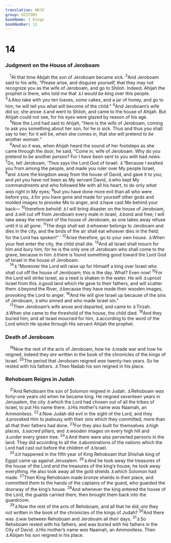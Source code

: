 ```yaml
---
translation: NKJV
group: HISTORY
bookName: I Kings 
bookNumber: 11
---
```


<div class="title"><h1>14</h1><h3>Judgment on the House of Jeroboam</h3></div>
<span class="verse 1vua_14_1"> <sup>1</sup>At that time Abijah the son of Jeroboam became sick. </span>
<span class="verse 1vua_14_2"><sup>2</sup>And Jeroboam said to his wife, “Please arise, and disguise yourself, that they may not recognize you as the wife of Jeroboam, and go to Shiloh. Indeed, Ahijah the prophet <i>is</i> there, who told me that <a data-toggle="tooltip" data-placement="bottom" title="1 Kin. 11:29–31">⚓</a><i>I</i> <i>would</i> <i>be</i> king over this people. </span>
<span class="verse 1vua_14_3"><sup>3</sup><a data-toggle="tooltip" data-placement="bottom" title="1 Sam. 9:7, 8; 1 Kin. 13:7; 2 Kin. 4:42">⚓</a>Also take with you ten loaves, <i>some</i> cakes, and a jar of honey, and go to him; he will tell you what will become of the child.” </span>
<span class="verse 1vua_14_4"><sup>4</sup>And Jeroboam’s wife did so; she arose <a data-toggle="tooltip" data-placement="bottom" title="1 Kin. 11:29">⚓</a>and went to Shiloh, and came to the house of Ahijah. But Ahijah could not see, for his eyes were glazed by reason of his age.<br/></span>
<span class="verse 1vua_14_5"> <sup>5</sup>Now the Lord had said to Ahijah, “Here is the wife of Jeroboam, coming to ask you something about her son, for he <i>is</i> sick. Thus and thus you shall say to her; for it will be, when she comes in, that she will pretend <i>to</i> <i>be</i> another <i>woman.</i>”<br/></span>
<span class="verse 1vua_14_6"> <sup>6</sup>And so it was, when Ahijah heard the sound of her footsteps as she came through the door, he said, “Come in, wife of Jeroboam. Why do you pretend <i>to</i> <i>be</i> another <i>person?</i> For I <i>have</i> <i>been</i> sent to you <i>with</i> bad <i>news.</i></span>
<span class="verse 1vua_14_7"><sup>7</sup>Go, tell Jeroboam, ‘Thus says the Lord God of Israel: <a data-toggle="tooltip" data-placement="bottom" title="2 Sam. 12:7, 8; 1 Kin. 16:2">⚓</a>“Because I exalted you from among the people, and made you ruler over My people Israel, </span>
<span class="verse 1vua_14_8"><sup>8</sup>and <a data-toggle="tooltip" data-placement="bottom" title="1 Kin. 11:31">⚓</a>tore the kingdom away from the house of David, and gave it to you; and <i>yet</i> you have not been as My servant David, <a data-toggle="tooltip" data-placement="bottom" title="1 Kin. 11:33, 38; 15:5">⚓</a>who kept My commandments and who followed Me with all his heart, to do only <i>what</i> <i>was</i> right in My eyes; </span>
<span class="verse 1vua_14_9"><sup>9</sup>but you have done more evil than all who were before you, <a data-toggle="tooltip" data-placement="bottom" title="1 Kin. 12:28; 2 Chr. 11:15">⚓</a>for you have gone and made for yourself other gods and molded images to provoke Me to anger, and <a data-toggle="tooltip" data-placement="bottom" title="2 Chr. 29:6; Neh. 9:26; Ps. 50:17">⚓</a>have cast Me behind your back— </span>
<span class="verse 1vua_14_10"><sup>10</sup>therefore behold! <a data-toggle="tooltip" data-placement="bottom" title="1 Kin. 15:29">⚓</a>I will bring disaster on the house of Jeroboam, and <a data-toggle="tooltip" data-placement="bottom" title="1 Kin. 21:21; 2 Kin. 9:8">⚓</a>will cut off from Jeroboam every male in Israel, <a data-toggle="tooltip" data-placement="bottom" title="Deut. 32:36; 2 Kin. 14:26">⚓</a>bond and free; I will take away the remnant of the house of Jeroboam, as one takes away refuse until it is all gone. </span>
<span class="verse 1vua_14_11"><sup>11</sup>The dogs shall eat <a data-toggle="tooltip" data-placement="bottom" title="1 Kin. 16:4; 21:24">⚓</a>whoever belongs to Jeroboam and dies in the city, and the birds of the air shall eat whoever dies in the field; for the Lord has spoken!” ’ </span>
<span class="verse 1vua_14_12"><sup>12</sup>Arise therefore, go to your own house. <a data-toggle="tooltip" data-placement="bottom" title="1 Kin. 14:17">⚓</a>When your feet enter the city, the child shall die. </span>
<span class="verse 1vua_14_13"><sup>13</sup>And all Israel shall mourn for him and bury him, for he is the only one of Jeroboam who shall come to the grave, because in him <a data-toggle="tooltip" data-placement="bottom" title="2 Chr. 12:12; 19:3">⚓</a>there is found something good toward the Lord God of Israel in the house of Jeroboam.<br/></span>
<span class="verse 1vua_14_14"> <sup>14</sup><a data-toggle="tooltip" data-placement="bottom" title="1 Kin. 15:27–29">⚓</a>“Moreover the Lord will raise up for Himself a king over Israel who shall cut off the house of Jeroboam; this is the day. What? Even now! </span>
<span class="verse 1vua_14_15"><sup>15</sup>For the Lord will strike Israel, as a reed is shaken in the water. He will <a data-toggle="tooltip" data-placement="bottom" title="Deut. 29:28; 2 Kin. 17:6; Ps. 52:5">⚓</a>uproot Israel from this <a data-toggle="tooltip" data-placement="bottom" title="(Josh. 23:15, 16)">⚓</a>good land which He gave to their fathers, and will scatter them <a data-toggle="tooltip" data-placement="bottom" title="2 Kin. 15:29">⚓</a>beyond the River, <a data-toggle="tooltip" data-placement="bottom" title="(Ex. 34:13, 14; Deut. 12:3)">⚓</a>because they have made their wooden images, provoking the Lord to anger. </span>
<span class="verse 1vua_14_16"><sup>16</sup>And He will give Israel up because of the sins of Jeroboam, <a data-toggle="tooltip" data-placement="bottom" title="1 Kin. 12:30; 13:34; 15:30, 34; 16:2">⚓</a>who sinned and who made Israel sin.”<br/></span>
<span class="verse 1vua_14_17"> <sup>17</sup>Then Jeroboam’s wife arose and departed, and came to <a data-toggle="tooltip" data-placement="bottom" title="1 Kin. 15:21, 33; 16:6, 8, 15, 23; Song 6:4">⚓</a>Tirzah. <a data-toggle="tooltip" data-placement="bottom" title="1 Kin. 14:12">⚓</a>When she came to the threshold of the house, the child died. </span>
<span class="verse 1vua_14_18"><sup>18</sup>And they buried him; and all Israel mourned for him, <a data-toggle="tooltip" data-placement="bottom" title="1 Kin. 14:13">⚓</a>according to the word of the Lord which He spoke through His servant Ahijah the prophet.<br/></span>
<div class="title"><h3>Death of Jeroboam</h3></div>
<span class="verse 1vua_14_19"> <sup>19</sup>Now the rest of the acts of Jeroboam, how he <a data-toggle="tooltip" data-placement="bottom" title="1 Kin. 14:30; 2 Chr. 13:2–20">⚓</a>made war and how he reigned, indeed they <i>are</i> written in the book of the chronicles of the kings of Israel. </span>
<span class="verse 1vua_14_20"><sup>20</sup>The period that Jeroboam reigned <i>was</i> twenty-two years. So he rested with his fathers. <a data-toggle="tooltip" data-placement="bottom" title="1 Kin. 15:25">⚓</a>Then Nadab his son reigned in his place.<br/></span>
<div class="title"><h3>Rehoboam Reigns in Judah</h3></div>
<span class="verse 1vua_14_21"> <sup>21</sup>And Rehoboam the son of Solomon reigned in Judah. <a data-toggle="tooltip" data-placement="bottom" title="2 Chr. 12:13">⚓</a>Rehoboam <i>was</i> forty-one years old when he became king. He reigned seventeen years in Jerusalem, the city <a data-toggle="tooltip" data-placement="bottom" title="1 Kin. 11:32, 36">⚓</a>which the Lord had chosen out of all the tribes of Israel, to put His name there. <a data-toggle="tooltip" data-placement="bottom" title="1 Kin. 14:31">⚓</a>His mother’s name <i>was</i> Naamah, an Ammonitess. </span>
<span class="verse 1vua_14_22"><sup>22</sup><a data-toggle="tooltip" data-placement="bottom" title="2 Chr. 12:1, 14">⚓</a>Now Judah did evil in the sight of the Lord, and they <a data-toggle="tooltip" data-placement="bottom" title="Deut. 32:21; Ps. 78:58; 1 Cor. 10:22">⚓</a>provoked Him to jealousy with their sins which they committed, more than all that their fathers had done. </span>
<span class="verse 1vua_14_23"><sup>23</sup>For they also built for themselves <a data-toggle="tooltip" data-placement="bottom" title="Deut. 12:2; Ezek. 16:24, 25">⚓</a>high places, <a data-toggle="tooltip" data-placement="bottom" title="(Deut. 16:22)">⚓</a><i>sacred</i> pillars, and <a data-toggle="tooltip" data-placement="bottom" title="(2 Kin. 17:9, 10)">⚓</a>wooden images on every high hill and <a data-toggle="tooltip" data-placement="bottom" title="Is. 57:5; Jer. 2:20">⚓</a>under every green tree. </span>
<span class="verse 1vua_14_24"><sup>24</sup><a data-toggle="tooltip" data-placement="bottom" title="Gen. 19:5; Deut. 23:17; 1 Kin. 15:12; 22:46; 2 Kin. 23:7">⚓</a>And there were also perverted persons in the land. They did according to all the <a data-toggle="tooltip" data-placement="bottom" title="Deut. 20:18">⚓</a>abominations of the nations which the Lord had cast out before the children of <a data-toggle="tooltip" data-placement="bottom" title="(Deut. 9:4, 5)">⚓</a>Israel.<br/></span>
<span class="verse 1vua_14_25"> <sup>25</sup><a data-toggle="tooltip" data-placement="bottom" title="1 Kin. 11:40; 2 Chr. 12:2">⚓</a>It happened in the fifth year of King Rehoboam <i>that</i> Shishak king of Egypt came up against Jerusalem. </span>
<span class="verse 1vua_14_26"><sup>26</sup><a data-toggle="tooltip" data-placement="bottom" title="1 Kin. 15:18; 2 Chr. 12:9–11">⚓</a>And he took away the treasures of the house of the Lord and the treasures of the king’s house; he took away everything. He also took away all the gold shields <a data-toggle="tooltip" data-placement="bottom" title="1 Kin. 10:17">⚓</a>which Solomon had made. </span>
<span class="verse 1vua_14_27"><sup>27</sup>Then King Rehoboam made bronze shields in their place, and committed <i>them</i> to the hands of the captains of the guard, who guarded the doorway of the king’s house. </span>
<span class="verse 1vua_14_28"><sup>28</sup>And whenever the king entered the house of the Lord, the guards carried them, then brought them back into the guardroom.<br/></span>
<span class="verse 1vua_14_29"> <sup>29</sup><a data-toggle="tooltip" data-placement="bottom" title="2 Chr. 12:15, 16">⚓</a>Now the rest of the acts of Rehoboam, and all that he did, <i>are</i> they not written in the book of the chronicles of the kings of Judah? </span>
<span class="verse 1vua_14_30"><sup>30</sup>And there was <a data-toggle="tooltip" data-placement="bottom" title="1 Kin. 12:21–24; 15:6">⚓</a>war between Rehoboam and Jeroboam all <i>their</i> days. </span>
<span class="verse 1vua_14_31"><sup>31</sup><a data-toggle="tooltip" data-placement="bottom" title="2 Chr. 12:16">⚓</a>So Rehoboam rested with his fathers, and was buried with his fathers in the City of David. <a data-toggle="tooltip" data-placement="bottom" title="1 Kin. 14:21">⚓</a>His mother’s name <i>was</i> Naamah, an Ammonitess. Then <a data-toggle="tooltip" data-placement="bottom" title="2 Chr. 12:16">⚓</a>Abijam his son reigned in his place.<br/></span>
